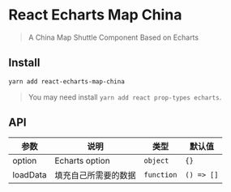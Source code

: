 # React Echarts Map China

> A China Map Shuttle Component Based on Echarts

## Install

```bash
yarn add react-echarts-map-china
```

> You may need install `yarn add react prop-types echarts`.

## API

| 参数 | 说明 | 类型 | 默认值 |
| ------ | ------ | ------ | ------ |
| option | Echarts option | `object` | `{}` |
| loadData | 填充自己所需要的数据 | `function` | `() => []` |
